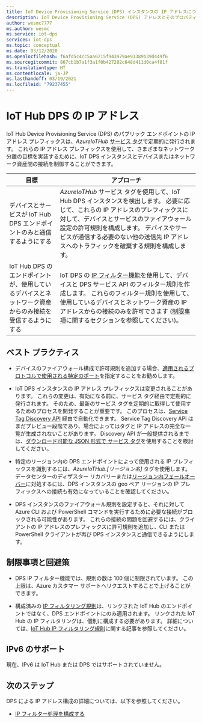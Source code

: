 ```yaml
---
title: IoT Device Provisioning Service (DPS) インスタンスの IP アドレスについて | Microsoft Docs
description: IoT Device Provisioning Service (DPS) アドレスとそのプロパティに対してクエリを実行する方法について説明します。 DPS インスタンスの IP アドレスは、ディザスター リカバリーやリージョン間フェールオーバーなど、特定のシナリオを通じて変更される可能性があります。
author: wesmc7777
ms.author: wesmc
ms.service: iot-dps
services: iot-dps
ms.topic: conceptual
ms.date: 03/12/2020
ms.openlocfilehash: f6afd5c4cc5aa0215f943979ae91389b39d449f6
ms.sourcegitcommit: 867cb1b7a1f3a1f0b427282c648d411d0ca4f81f
ms.translationtype: HT
ms.contentlocale: ja-JP
ms.lasthandoff: 03/19/2021
ms.locfileid: "79237455"
---
```

# <a name="iot-hub-dps-ip-addresses"></a>IoT Hub DPS の IP アドレス

IoT Hub Device Provisioning Service (DPS) のパブリック エンドポイントの IP アドレス プレフィックスは、_AzureIoTHub_ [サービス タグ](../virtual-network/service-tags-overview.md)で定期的に発行されます。 これらの IP アドレス プレフィックスを使用して、さまざまなネットワーク分離の目標を実装するために、IoT DPS インスタンスとデバイスまたはネットワーク資産間の接続を制御することができます。

| 目標 | アプローチ |
|------|----------|
| デバイスとサービスが IoT Hub DPS エンドポイントのみと通信するようにする | _AzureIoTHub_ サービス タグを使用して、IoT Hub DPS インスタンスを検出します。 必要に応じて、これらの IP アドレスのプレフィックスに対して、デバイスとサービスのファイアウォール設定の許可規則を構成します。 デバイスやサービスが通信する必要のない他の送信先 IP アドレスへのトラフィックを破棄する規則を構成します。 |
| IoT Hub DPS のエンドポイントが、使用しているデバイスとネットワーク資産からのみ接続を受信するようにする | IoT DPS の [IP フィルター機能](iot-dps-ip-filtering.md)を使用して、デバイスと DPS サービス API のフィルター規則を作成します。 これらのフィルター規則を使用して、使用しているデバイスとネットワーク資産の IP アドレスからの接続のみを許可できます ([制限事項](#limitations-and-workarounds)に関するセクションを参照してください)。 | 




## <a name="best-practices"></a>ベスト プラクティス

* デバイスのファイアウォール構成で許可規則を追加する場合、[適用されるプロトコルで使用される特定のポート](../iot-hub/iot-hub-devguide-protocols.md#port-numbers)を指定することをお勧めします。

* IoT DPS インスタンスの IP アドレス プレフィックスは変更されることがあります。 これらの変更は、有効になる前に、サービス タグ経由で定期的に発行されます。 そのため、最新のサービス タグを定期的に取得して使用するためのプロセスを開発することが重要です。 このプロセスは、[Service Tag Discovery API](../virtual-network/service-tags-overview.md#service-tags-on-premises) 経由で自動化できます。 Service Tag Discovery API はまだプレビュー段階であり、場合によってはタグと IP アドレスの完全な一覧が生成されないことがあります。 Discovery API が一般提供されるまでは、[ダウンロード可能な JSON 形式で サービス タグ](../virtual-network/service-tags-overview.md#discover-service-tags-by-using-downloadable-json-files)を使用することを検討してください。 

* 特定のリージョン内の DPS エンドポイントによって使用される IP プレフィックスを識別するには、*AzureIoTHub.[リージョン名]* タグを使用します。 データセンターのディザスター リカバリーまたは[リージョン内フェールオーバー](../iot-hub/iot-hub-ha-dr.md)に対処するには、DPS インスタンスの geo ペア リージョンの IP プレフィックスへの接続も有効になっていることを確認してください。

* DPS インスタンスのファイアウォール規則を設定すると、それに対して Azure CLI および PowerShell コマンドを実行するために必要な接続がブロックされる可能性があります。 これらの接続の問題を回避するには、クライアントの IP アドレスのプレフィックスに許可規則を追加し、CLI または PowerShell クライアントが再び DPS インスタンスと通信できるようにします。  


## <a name="limitations-and-workarounds"></a>制限事項と回避策

* DPS IP フィルター機能では、規則の数は 100 個に制限されています。 この上限は、Azure カスタマー サポートへリクエストすることで上げることができます。 

* 構成済みの [IP フィルタリング規則](iot-dps-ip-filtering.md)は、リンクされた IoT Hub のエンドポイントではなく、DPS エンドポイントにのみ適用されます。 リンクされた IoT Hub の IP フィルタリングは、個別に構成する必要があります。 詳細については、[IoT Hub IP フィルタリング規則](../iot-hub/iot-hub-ip-filtering.md)に関する記事を参照してください。

## <a name="support-for-ipv6"></a>IPv6 のサポート 

現在、IPv6 は IoT Hub または DPS ではサポートされていません。

## <a name="next-steps"></a>次のステップ

DPS による IP アドレス構成の詳細については、以下を参照してください。

* [IP フィルター処理を構成する](iot-dps-ip-filtering.md)
